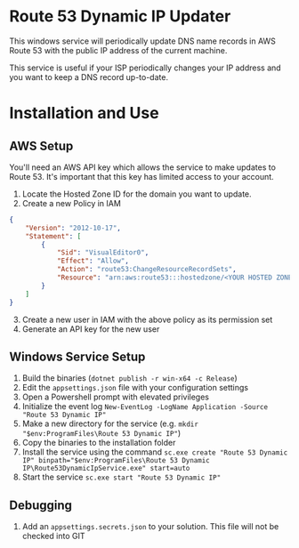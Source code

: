 # Route 53 Dynamic IP Updater
This windows service will periodically update DNS name records in AWS Route 53 with the public IP address of the current machine.

This service is useful if your ISP periodically changes your IP address and you want to keep a DNS record up-to-date.

# Installation and Use

## AWS Setup
You'll need an AWS API key which allows the service to make updates to Route 53. It's important that this key has limited access to your account.

1. Locate the Hosted Zone ID for the domain you want to update.
2. Create a new Policy in IAM
```json
{
    "Version": "2012-10-17",
    "Statement": [
        {
            "Sid": "VisualEditor0",
            "Effect": "Allow",
            "Action": "route53:ChangeResourceRecordSets",
            "Resource": "arn:aws:route53:::hostedzone/<YOUR HOSTED ZONE ID>"
        }
    ]
}
```
3. Create a new user in IAM with the above policy as its permission set
4. Generate an API key for the new user

## Windows Service Setup

1. Build the binaries (`dotnet publish -r win-x64 -c Release`)
2. Edit the `appsettings.json` file with your configuration settings
3. Open a Powershell prompt with elevated privileges
4. Initialize the event log `New-EventLog -LogName Application -Source "Route 53 Dynamic IP"`
5. Make a new directory for the service (e.g. `mkdir "$env:ProgramFiles\Route 53 Dynamic IP"`)
6. Copy the binaries to the installation folder 
7. Install the service using the command `sc.exe create "Route 53 Dynamic IP" binpath="$env:ProgramFiles\Route 53 Dynamic IP\Route53DynamicIpService.exe" start=auto`
8. Start the service `sc.exe start "Route 53 Dynamic IP"`


## Debugging
1.  Add an `appsettings.secrets.json` to your solution. This file will not be checked into GIT